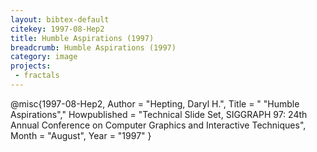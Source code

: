 ```yaml
---
layout: bibtex-default
citekey: 1997-08-Hep2
title: Humble Aspirations (1997)
breadcrumb: Humble Aspirations (1997)
category: image
projects:
 - fractals
---
```

@misc{1997-08-Hep2,
	Author =  "Hepting, Daryl H.",
	Title = " "Humble Aspirations","
	Howpublished =  "Technical Slide Set, SIGGRAPH 97: 24th Annual Conference on Computer Graphics and Interactive Techniques",
	Month =  "August",
	Year =  "1997"
}
